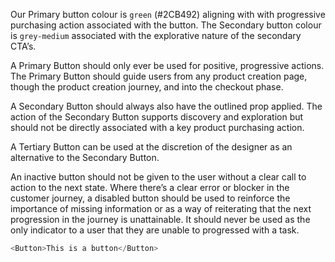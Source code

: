 Our Primary button colour is `green` (#2CB492) aligning with with progressive purchasing action associated with the button. The Secondary button colour is `grey-medium` associated with the explorative nature of the secondary CTA’s.

A Primary Button should only ever be used for positive, progressive actions. The Primary Button should guide users from any product creation page, though the product creation journey, and into the checkout phase.

A Secondary Button should always also have the outlined prop applied. The action of the Secondary Button supports discovery and exploration but should not be directly associated with a key product purchasing action.

A Tertiary Button can be used at the discretion of the designer as an alternative to the Secondary Button.

An inactive button should not be given to the user without a clear call to action to the next state. Where there’s a clear error or blocker in the customer journey, a disabled button should be used to reinforce the importance of missing information or as a way of reiterating that the next progression in the journey is unattainable. It should never be used as the only indicator to a user that they are unable to progressed with a task.

```js
<Button>This is a button</Button>
```
